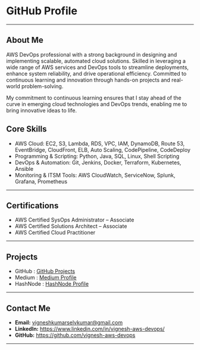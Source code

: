 # GitHub Profile

---

## **About Me**
AWS DevOps professional with a strong background in designing and implementing scalable, automated cloud solutions. Skilled in leveraging a wide range of AWS services and DevOps tools to streamline deployments, enhance system reliability, and drive operational efficiency. Committed to continuous learning and innovation through hands-on projects and real-world problem-solving.
  
My commitment to continuous learning ensures that I stay ahead of the curve in emerging cloud technologies and DevOps trends, enabling me to bring innovative ideas to life.

## **Core Skills**
- AWS Cloud: EC2, S3, Lambda, RDS, VPC, IAM, DynamoDB, Route 53, EventBridge, CloudFront, ELB, Auto Scaling, CodePipeline, CodeDeploy
- Programming & Scripting: Python, Java, SQL, Linux, Shell Scripting
- DevOps & Automation: Git, Jenkins, Docker, Terraform, Kubernetes, Ansible
- Monitoring & ITSM Tools: AWS CloudWatch, ServiceNow, Splunk, Grafana, Prometheus

---

## **Certifications**
- AWS Certified SysOps Administrator – Associate  
- AWS Certified Solutions Architect – Associate
- AWS Certified Cloud Practitioner

---

## **Projects**
- GitHub : [GitHub Projects](https://github.com/vignesh-aws-devops?tab=repositories)
- Medium : [Medium Profile](https://vignesh-aws-devops.medium.com/)
- HashNode : [HashNode Profile](https://vignesh-aws-devops.hashnode.dev/)

---

## **Contact Me**
- **Email:** vigneshkumarselvkumar@gmail.com
- **LinkedIn:** https://www.linkedin.com/in/vignesh-aws-devops/
- **GitHub:** https://github.com/vignesh-aws-devops

---
